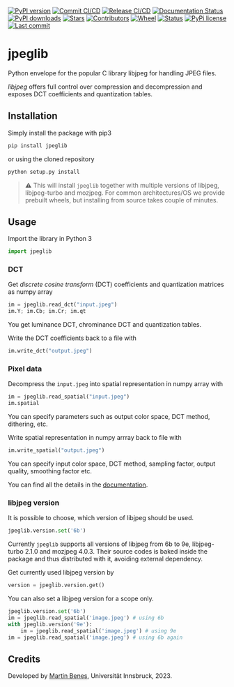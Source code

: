 [![PyPI version](https://badge.fury.io/py/jpeglib.svg)](https://pypi.org/project/jpeglib/)
[![Commit CI/CD](https://github.com/martinbenes1996/jpeglib/actions/workflows/on_commit.yml/badge.svg?branch=master)](https://github.com/martinbenes1996/jpeglib/actions/workflows/on_commit.yml)
[![Release CI/CD](https://github.com/martinbenes1996/jpeglib/actions/workflows/on_release.yml/badge.svg)](https://github.com/martinbenes1996/jpeglib/actions/workflows/on_release.yml)
[![Documentation Status](https://readthedocs.org/projects/jpeglib/badge/?version=latest)](https://jpeglib.readthedocs.io/)
[![PyPI downloads](https://img.shields.io/pypi/dm/jpeglib)](https://pypi.org/project/jpeglib/)
[![Stars](https://img.shields.io/github/stars/martinbenes1996/jpeglib.svg)](https://GitHub.com/martinbenes1996/jpeglib)
[![Contributors](https://img.shields.io/github/contributors/martinbenes1996/jpeglib)](https://GitHub.com/martinbenes1996/jpeglib)
[![Wheel](https://img.shields.io/pypi/wheel/jpeglib)](https://pypi.org/project/jpeglib/)
[![Status](https://img.shields.io/pypi/status/jpeglib)](https://pypi.com/project/jpeglib/)
[![PyPi license](https://badgen.net/pypi/license/pip/)](https://pypi.com/project/jpeglib/)
[![Last commit](https://img.shields.io/github/last-commit/martinbenes1996/jpeglib)](https://GitHub.com/martinbenes1996/jpeglib)


# jpeglib

Python envelope for the popular C library libjpeg for handling JPEG files.

*libjpeg* offers full control over compression and decompression and exposes DCT coefficients and quantization tables.

## Installation

Simply install the package with pip3


```bash
pip install jpeglib
```

or using the cloned repository

```bash
python setup.py install
```


> :warning: This will install `jpeglib` together with multiple versions of libjpeg, libjpeg-turbo and mozjpeg. For common architectures/OS we provide prebuilt wheels, but installing from source takes couple of minutes.

## Usage

Import the library in Python 3

```python
import jpeglib
```

### DCT

Get *discrete cosine transform* (DCT) coefficients and quantization matrices as numpy array


```python
im = jpeglib.read_dct("input.jpeg")
im.Y; im.Cb; im.Cr; im.qt
```

You get luminance DCT, chrominance DCT and quantization tables.

Write the DCT coefficients back to a file with

```python
im.write_dct("output.jpeg")
```

### Pixel data

Decompress the `input.jpeg` into spatial representation in numpy array with

```python
im = jpeglib.read_spatial("input.jpeg")
im.spatial
```

You can specify parameters such as output color space, DCT method, dithering, etc.

Write spatial representation in numpy arrray back to file with

```python
im.write_spatial("output.jpeg")
```

You can specify input color space, DCT method, sampling factor, output quality, smoothing factor etc.

You can find all the details in the [documentation](https://jpeglib.readthedocs.io/).

### libjpeg version

It is possible to choose, which version of libjpeg should be used.

```python
jpeglib.version.set('6b')
```

Currently `jpeglib` supports all versions of libjpeg from 6b to 9e, libjpeg-turbo 2.1.0 and mozjpeg 4.0.3.
Their source codes is baked inside the package and thus distributed with it, avoiding external dependency.

Get currently used libjpeg version by

```python
version = jpeglib.version.get()
```

You can also set a libjpeg version for a scope only.

```python
jpeglib.version.set('6b')
im = jpeglib.read_spatial('image.jpeg') # using 6b
with jpeglib.version('9e'):
    im = jpeglib.read_spatial('image.jpeg') # using 9e
im = jpeglib.read_spatial('image.jpeg') # using 6b again
```


## Credits

Developed by [Martin Benes](https://github.com/martinbenes1996), Universität Innsbruck, 2023.

